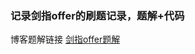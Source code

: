 ### 记录剑指offer的刷题记录，题解+代码
博客题解链接 [剑指offer题解](https://yangjie.gq/categories/%E5%89%91%E6%8C%87offer/)
